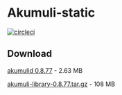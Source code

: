 # Akumuli-static

[![circleci](https://img.shields.io/circleci/build/github/webfolderio/Akumuli-static/master?label=Ubuntu&nbsp;18.04)](https://circleci.com/gh/webfolderio/Akumuli-static)

## Download

[akumulid 0.8.77](https://github.com/webfolderio/Akumuli-static/releases/download/0.8.77/akumuli-0.8.77.tar.gz) - 2.63 MB

[akumuli-library-0.8.77.tar.gz](https://github.com/webfolderio/Akumuli-static/releases/download/0.8.77/akumuli-library-0.8.77.tar.gz) - 108 MB
